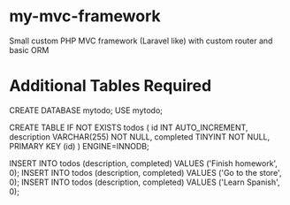 # my-mvc-framework
Small custom PHP MVC framework (Laravel like) with custom router and basic ORM

# Additional Tables Required

CREATE DATABASE mytodo;
USE mytodo;

CREATE TABLE IF NOT EXISTS todos (
    id INT AUTO_INCREMENT,
    description VARCHAR(255) NOT NULL,
    completed TINYINT NOT NULL,
    PRIMARY KEY (id)
)  ENGINE=INNODB;

INSERT INTO todos (description, completed) VALUES ('Finish homework', 0);
INSERT INTO todos (description, completed) VALUES ('Go to the store', 0);
INSERT INTO todos (description, completed) VALUES ('Learn Spanish', 0);


